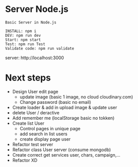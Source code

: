 # Server Node.js

```
Basic Server in Node.js

INSTALL: npm i
DEV: npm run dev
Start: npm start
Test: npm run Test
Validate code: npm run validate
```

server: http://localhost:3000

# Next steps

- Design User edit page
  - update image (basic 1 image, no cloud cloudinary.com)
  - Change password (basic no email)
- Create loader & add in upload image & update user
- delete User / deractive
- Add remember me (localStorage basic no tokken)
- Create list User
  - Control pages in unique page
  - add search in list users
  - create display page user
- Refactor test server
- Refactor class User server (consume mongodb)
- Create correct get services user, chars, campaign,...
- Refactor XD
